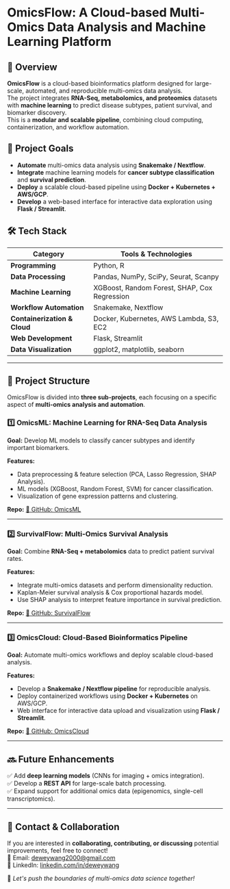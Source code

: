 # **OmicsFlow: A Cloud-based Multi-Omics Data Analysis and Machine Learning Platform**  

## **📌 Overview**  
**OmicsFlow** is a cloud-based bioinformatics platform designed for large-scale, automated, and reproducible multi-omics data analysis.  
The project integrates **RNA-Seq, metabolomics, and proteomics** datasets with **machine learning** to predict disease subtypes, patient survival, and biomarker discovery.  
This is a **modular and scalable pipeline**, combining cloud computing, containerization, and workflow automation.  

## **🚀 Project Goals**
- **Automate** multi-omics data analysis using **Snakemake / Nextflow**.
- **Integrate** machine learning models for **cancer subtype classification** and **survival prediction**.
- **Deploy** a scalable cloud-based pipeline using **Docker + Kubernetes + AWS/GCP**.
- **Develop** a web-based interface for interactive data exploration using **Flask / Streamlit**.

## **🛠️ Tech Stack**
| **Category**        | **Tools & Technologies**  |
|---------------------|-------------------------|
| **Programming**     | Python, R               |
| **Data Processing** | Pandas, NumPy, SciPy, Seurat, Scanpy |
| **Machine Learning** | XGBoost, Random Forest, SHAP, Cox Regression |
| **Workflow Automation** | Snakemake, Nextflow |
| **Containerization & Cloud** | Docker, Kubernetes, AWS Lambda, S3, EC2 |
| **Web Development** | Flask, Streamlit |
| **Data Visualization** | ggplot2, matplotlib, seaborn |

---

## **📂 Project Structure**
OmicsFlow is divided into **three sub-projects**, each focusing on a specific aspect of **multi-omics analysis and automation**.

### **1️⃣ OmicsML: Machine Learning for RNA-Seq Data Analysis**
**Goal:** Develop ML models to classify cancer subtypes and identify important biomarkers.  

**Features:**  
- Data preprocessing & feature selection (PCA, Lasso Regression, SHAP Analysis).  
- ML models (XGBoost, Random Forest, SVM) for cancer classification.  
- Visualization of gene expression patterns and clustering.  

**Repo:** [🔗 GitHub: OmicsML](https://github.com/Dewey-Wang/OmicsML)  

---

### **2️⃣ SurvivalFlow: Multi-Omics Survival Analysis**
**Goal:** Combine **RNA-Seq + metabolomics** data to predict patient survival rates.  

**Features:**  
- Integrate multi-omics datasets and perform dimensionality reduction.  
- Kaplan-Meier survival analysis & Cox proportional hazards model.  
- Use SHAP analysis to interpret feature importance in survival prediction.  

**Repo:** [🔗 GitHub: SurvivalFlow](https://github.com/Dewey-Wang/SurvivalFlow)  

---

### **3️⃣ OmicsCloud: Cloud-Based Bioinformatics Pipeline**
**Goal:** Automate multi-omics workflows and deploy scalable cloud-based analysis.  

**Features:**  
- Develop a **Snakemake / Nextflow pipeline** for reproducible analysis.  
- Deploy containerized workflows using **Docker + Kubernetes** on AWS/GCP.  
- Web interface for interactive data upload and visualization using **Flask / Streamlit**.  

**Repo:** [🔗 GitHub: OmicsCloud](https://github.com/Dewey-Wang/OmicsCloud)  

---

## **🔜 Future Enhancements**
✅ Add **deep learning models** (CNNs for imaging + omics integration).  
✅ Develop a **REST API** for large-scale batch processing.  
✅ Expand support for additional omics data (epigenomics, single-cell transcriptomics).  

---

## **📩 Contact & Collaboration**
If you are interested in **collaborating, contributing, or discussing** potential improvements, feel free to connect!  
📧 Email: [deweywang2000@gmail.com](mailto:deweywang2000@gmail.com)  
🔗 LinkedIn: [linkedin.com/in/deweywang](https://linkedin.com/in/deweywang)  

🚀 *Let's push the boundaries of multi-omics data science together!*  
